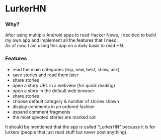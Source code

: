 # LurkerHN

### Why?
After using multiple Android apps to read Hacker News, I decided to build my own app and implement all the features that I need.  
As of now, I am using this app on a daily basis to read HN.

### Features

- read the main categories (top, new, best, show, ask)
- save stories and read them later
- share stories 
- open a story URL in a webview (for quick reading) 
- open a story in the default web browser
- share stories
- choose default category & number of stories shown
- display comments in an ordered fashion
- expand comment fragments
- the most upvoted stories are marked out


It should be mentioned that the app is called "LurkerHN" because it is for lurkers (people that just read stuff but never post anything).


